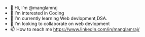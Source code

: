 - 👋 Hi, I’m @manglamraj
- 👀 I’m interested in Coding
- 🌱 I’m currently learning Web devlopment,DSA.
- 💞️ I’m looking to collaborate on web devlopment
- 📫 How to reach me https://www.linkedin.com/in/manglamraj/

<!---
manglamraj/manglamraj is a ✨ special ✨ repository because its `README.md` (this file) appears on your GitHub profile.
You can click the Preview link to take a look at your changes.
--->
